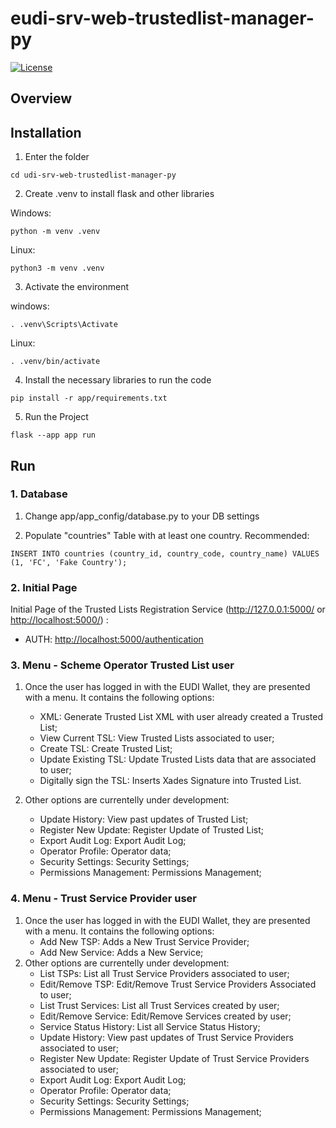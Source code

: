 # eudi-srv-web-trustedlist-manager-py

[![License](https://img.shields.io/badge/License-Apache%202.0-blue.svg)](https://www.apache.org/licenses/LICENSE-2.0)

## Overview


## Installation
1. Enter the folder

  ```shell
  cd udi-srv-web-trustedlist-manager-py
  ```

2. Create .venv to install flask and other libraries

  Windows:
  
  ```shell
  python -m venv .venv 
  ```
  
  Linux:

  ```shell
  python3 -m venv .venv
  ```

3. Activate the environment

  windows:
    
  ```shell
  . .venv\Scripts\Activate
  ```
    
  Linux:
  
  ```shell
  . .venv/bin/activate
  ```
    
  4. Install the necessary libraries to run the code

  ```shell
  pip install -r app/requirements.txt
  ```

  5. Run the Project
  ```shell
  flask --app app run
  ```

## Run

  ### 1. Database
  1. Change app/app_config/database.py to your DB settings

  2. Populate "countries" Table with at least one country. Recommended: 
  
  ```shell     
INSERT INTO countries (country_id, country_code, country_name) VALUES (1, 'FC', 'Fake Country');
```
  ### 2. Initial Page

  Initial Page of the Trusted Lists Registration Service (<http://127.0.0.1:5000/> or <http://localhost:5000/>) :
  + AUTH: <http://localhost:5000/authentication>

  ### 3. Menu - Scheme Operator Trusted List user

  1. Once the user has logged in with the EUDI Wallet, they are presented with a menu. It contains the following options:
     + XML: Generate Trusted List XML with user already created a Trusted List;
     + View Current TSL: View Trusted Lists associated to user;
     + Create TSL: Create Trusted List;
     + Update Existing TSL: Update Trusted Lists data that are associated to user;
     + Digitally sign the TSL: Inserts Xades Signature into Trusted List.
     
  2. Other options are currentelly under development:
     + Update History: View past updates of Trusted List;
     + Register New Update: Register Update of Trusted List;
     + Export Audit Log: Export Audit Log;
     + Operator Profile: Operator data;
     + Security Settings: Security Settings;
     + Permissions Management: Permissions Management;
       
  ### 4. Menu - Trust Service Provider user

  1.  Once the user has logged in with the EUDI Wallet, they are presented with a menu. It contains the following options:
      +  Add New TSP: Adds a New Trust Service Provider;
      +  Add New Service: Adds a New Service;
  2. Other options are currentelly under development:
     + List TSPs: List all Trust Service Providers associated to user;
     + Edit/Remove TSP: Edit/Remove Trust Service Providers Associated to user;
     + List Trust Services: List all Trust Services created by user;
     + Edit/Remove Service: Edit/Remove Services created by user;
     + Service Status History: List all Service Status History;
     + Update History: View past updates of Trust Service Providers associated to user;
     + Register New Update: Register Update of Trust Service Providers associated to user;
     + Export Audit Log: Export Audit Log;
     + Operator Profile: Operator data;
     + Security Settings: Security Settings;
     + Permissions Management: Permissions Management;
